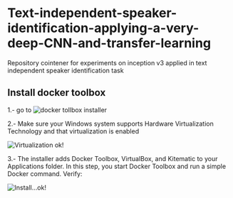 # Text-independent-speaker-identification-applying-a-very-deep-CNN-and-transfer-learning
Repository cointener for experiments on inception v3 applied in text independent speaker identification task


## Install docker toolbox

1.- go to ![docker tollbox installer](https://docs.docker.com/v17.12/toolbox/toolbox_install_windows/)

2.- Make sure your Windows system supports Hardware Virtualization Technology and that virtualization is enabled


![Virtualization ok!](https://docs.docker.com/v17.12/toolbox/images/virtualization.png)

3.- The installer adds Docker Toolbox, VirtualBox, and Kitematic to your Applications folder. In this step, you start Docker Toolbox and run a simple Docker command. Verify:


![Install...ok!](https://docs.docker.com/v17.12/toolbox/images/icon-set.png)




